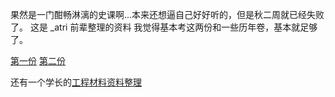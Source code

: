 果然是一门酣畅淋漓的史课啊...本来还想逼自己好好听的，但是秋二周就已经失败了。
这是 _atri 前辈整理的资料 我觉得基本考这两份和一些历年卷，基本就足够了。


[第一份](https://file.cc98.org/v2-upload/2024-07-02/nxfymfsw.pdf)
[第二份](https://file.cc98.org/v2-upload/2024-07-02/fkkunpsr.pdf)

还有一个学长的[工程材料资料整理](https://ponyboy2005.github.io/2025/01/17/%E5%B7%A5%E7%A8%8B%E6%9D%90%E6%96%99%E8%B5%84%E6%96%99%E6%B1%87%E6%80%BB/)